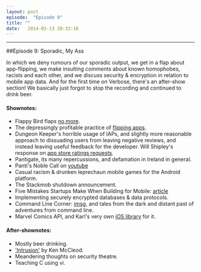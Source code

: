 ```yaml
---
layout: post
episode:  "Episode 9"
title: ""
date:   2014-02-13 20:32:16
---
```


----


##Episode 9: Sporadic, My Ass

In which we deny rumours of our sporadic output, we get in a flap about app-flipping, we make insulting comments about known homophobes, racists and each other, and we discuss security &amp; encryption in relation to mobile app data.
And for the first time on Verbose, there's an after-show section! We basically just forgot to stop the recording and continued to drink beer.

#### Shownotes:

* Flappy Bird flaps [no more](http://www.forbes.com/sites/lananhnguyen/2014/02/11/exclusive-flappy-bird-creator-dong-nguyen-says-app-gone-forever-because-it-was-an-addictive-product/).
* The depressingly profitable practice of [flipping apps](http://www.bluecloudsolutions.com/blog/money-apps-turn-1k-200k-portfolio/).
* Dungeon Keeper's horrible usage of IAPs, and slightly more reasonable approach to dissuading users from leaving negative reviews, and instead leaving useful feedback for the developer. Will Shipley's response on [app store ratings requests](http://www.loopinsight.com/2014/02/04/begging-for-app-ratings/).
* Pantigate, its many repercussions, and defamation in Ireland in general.
* Panti's Noble Call on [youtube](http://www.youtube.com/watch?v=WXayhUzWnl0#t=0)
* Casual racism &amp; drunken leprechaun mobile games for the Android platform.
* The Stackmob shutdown announcement.
* Five Mistakes Startups Make When Building for Mobile: [article](http://firstround.com/article/What-you-think-you-know-about-mobile-engineering-is-wrong)
* Implementing securely encrypted databases & data protocols.
* Command Line Corner: [imsg](https://github.com/chrisfsampaio/imsg‎), and tales from the dark and distant past of adventures from command line.
* Marvel Comics API, and Karl's very own [iOS library](https://github.com/kmonaghan/MDAMarvelAPI) for it.

#### After-shownotes:

* Mostly beer drinking.
* ['Intrusion'](http://www.amazon.com/Intrusion-Ken-MacLeod-ebook/dp/B0068PHTXC) by Ken McCleod.
* Meandering thoughts on security theatre.
* Teaching C using vi.

